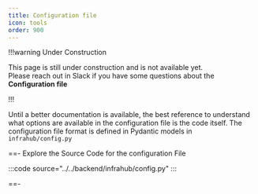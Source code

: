 ```yaml
---
title: Configuration file
icon: tools
order: 900
---
```


!!!warning Under Construction

This page is still under construction and is not available yet.<br/>
Please reach out in Slack if you have some questions about the **Configuration file**

!!!

Until a better documentation is available, the best reference to understand what options are available in the configuration file is the code itself.
The configuration file format is defined in Pydantic models in `infrahub/config.py`

==- Explore the Source Code for the configuration File

:::code source="../../backend/infrahub/config.py" :::

==-
